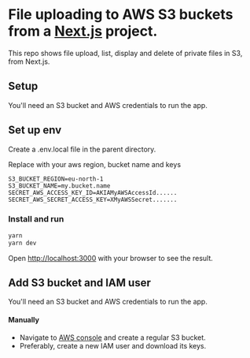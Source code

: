 # File uploading to AWS S3 buckets from a [Next.js](https://nextjs.org/) project.

This repo shows file upload, list, display and delete of private files in S3, from Next.js.  


## Setup

You'll need an S3 bucket and AWS credentials to run the
app.

## Set up env
Create a .env.local file in the parent directory.

Replace with your aws region, bucket name and keys
```
S3_BUCKET_REGION=eu-north-1
S3_BUCKET_NAME=my.bucket.name
SECRET_AWS_ACCESS_KEY_ID=AKIAMyAWSAccessId......
SECRET_AWS_SECRET_ACCESS_KEY=XMyAWSSecret.......
```

### Install and run

```bash
yarn
yarn dev
```

Open [http://localhost:3000](http://localhost:3000) with your browser to see the result.

## Add S3 bucket and IAM user

You'll need an S3 bucket and AWS credentials to run the
app.

#### Manually

- Navigate to [AWS console](https://s3.console.aws.amazon.com/) and create a regular S3 bucket.
- Preferably, create a new IAM user and download its keys.

